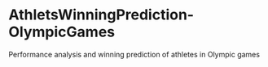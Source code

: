# AthletsWinningPrediction-OlympicGames
Performance analysis and winning prediction of athletes in Olympic games
